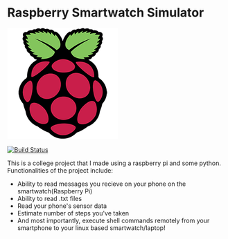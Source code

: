 # Raspberry Smartwatch Simulator

[![N|Solid](https://raw.githubusercontent.com/iiiypuk/rpi-icon/master/256.png)](https://www.raspberrypi.org/)

[![Build Status](https://travis-ci.org/joemccann/dillinger.svg?branch=master)](https://travis-ci.org/joemccann/dillinger)

This is a college project that I made using a raspberry pi and some python. Functionalities of the project include: 

  - Ability to read messages you recieve on your phone on the smartwatch(Raspberry Pi)
  - Ability to read .txt files
  - Read your phone's sensor data
  - Estimate number of steps you've taken
  - And most importantly, execute shell commands remotely from your smartphone to your linux based smartwatch/laptop!
